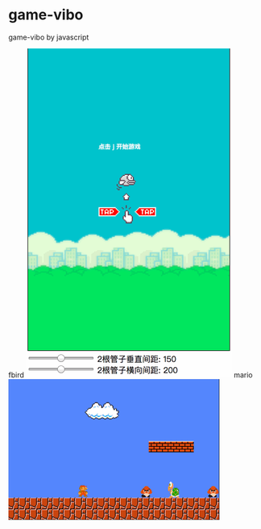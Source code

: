 # game-vibo
game-vibo by javascript

fbird
![fbird](./screencast/fbird.gif)
mario
![mario](./screencast/mario.gif)